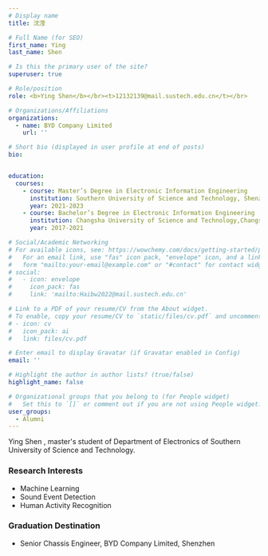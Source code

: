 ```yaml
---
# Display name
title: 沈滢

# Full Name (for SEO)
first_name: Ying
last_name: Shen

# Is this the primary user of the site?
superuser: true

# Role/position
role: <b>Ying Shen</b></br><t>12132139@mail.sustech.edu.cn</t></br>

# Organizations/Affiliations
organizations:
  - name: BYD Company Limited
    url: ''

# Short bio (displayed in user profile at end of posts)
bio:


education:
  courses:
    - course: Master’s Degree in Electronic Information Engineering
      institution: Southern University of Science and Technology, Shenzhen
      year: 2021-2023
    - course: Bachelor’s Degree in Electronic Information Engineering
      institution: Changsha University of Science and Technology,Changsha
      year: 2017-2021

# Social/Academic Networking
# For available icons, see: https://wowchemy.com/docs/getting-started/page-builder/#icons
#   For an email link, use "fas" icon pack, "envelope" icon, and a link in the
#   form "mailto:your-email@example.com" or "#contact" for contact widget.
# social:
#   - icon: envelope
#     icon_pack: fas
#     link: 'mailto:Haibw2022@mail.sustech.edu.cn'

# Link to a PDF of your resume/CV from the About widget.
# To enable, copy your resume/CV to `static/files/cv.pdf` and uncomment the lines below.
# - icon: cv
#   icon_pack: ai
#   link: files/cv.pdf

# Enter email to display Gravatar (if Gravatar enabled in Config)
email: ''

# Highlight the author in author lists? (true/false)
highlight_name: false

# Organizational groups that you belong to (for People widget)
#   Set this to `[]` or comment out if you are not using People widget.
user_groups:
  - Alumni
---
```


Ying Shen , master's student of Department of Electronics of Southern University of Science and Technology.

### **Research Interests**
* Machine Learning
* Sound Event Detection
* Human Activity Recognition

### **Graduation Destination**
* Senior Chassis Engineer, BYD Company Limited, Shenzhen